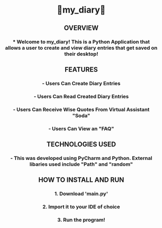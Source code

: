 <div><div align="center">
  
<h1> 📔my_diary🖤 </h1>

<h2> OVERVIEW </h2>

<h3> * Welcome to my_diary! This is a Python Application that allows a user to create and view diary entries that get saved on their desktop! </h3>
<h2> FEATURES </h2>
<h3> - Users Can Create Diary Entries </h3>
<h3> - Users Can Read Created Diary Entries </h3>
<h3> - Users Can Receive Wise Quotes From Virtual Assistant "Soda" </h3>
<h3> - Users Can View an "FAQ" </h3>

<h2> TECHNOLOGIES USED </h2>
<h3> - This was developed using PyCharm and Python. External libaries used include "Path" and "random" </h3>

<h2>HOW TO INSTALL AND RUN </h2>

<h3> 1. Download 'main.py' </h3>
<h3> 2. Import it to your IDE of choice </h3>
<h3> 3. Run the program! </h3>

</div>

